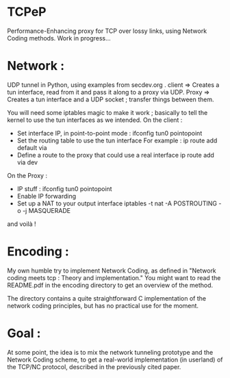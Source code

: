 TCPeP
=====

Performance-Enhancing proxy for TCP over lossy links, using Network Coding methods. Work in progress...

Network :
=========
UDP tunnel in Python, using examples from secdev.org .
client => Creates a tun interface, read from it and pass it along to a proxy via UDP.
Proxy => Creates a tun interface and a UDP socket ; transfer things between them.

You will need some iptables magic to make it work ; basically to tell the kernel to use the tun interfaces as we intended.
On the client :
  - Set interface IP, in point-to-point mode :
    ifconfig tun0 <Client tun addr> pointopoint <Proxy tun addr>
  - Set the routing table to use the tun interface
    For example : ip route add default via <proxy tun addr>
  - Define a route to the proxy that could use a real interface
    ip route add <proxy public ip> via <local gateway> dev <output interface>

On the Proxy :
  - IP stuff :
    ifconfig tun0 <Proxy tun addr> pointopoint <client tun addr>
  - Enable IP forwarding
  - Set up a NAT to your output interface
    iptables -t nat -A POSTROUTING -o <output interface> -j MASQUERADE


and voilà !

Encoding :
==========
My own humble try to implement Network Coding, as defined in "Network coding meets tcp : Theory and implementation."
You might want to read the README.pdf in the encoding directory to get an overview of the method.

The directory contains a quite straightforward C implementation of the network coding principles, but has no practical use for the moment.



Goal :
======
At some point, the idea is to mix the network tunneling prototype and the Network Coding scheme, to get a real-world implementation (in userland)  of the TCP/NC protocol, described in the previously cited paper.
